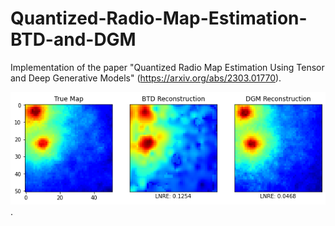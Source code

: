 # Quantized-Radio-Map-Estimation-BTD-and-DGM
Implementation of the paper "Quantized Radio Map Estimation Using Tensor and Deep Generative Models" (https://arxiv.org/abs/2303.01770).

![Alt text](https://github.com/XiaoFuLab/Quantized-Radio-Map-Estimation-BTD-and-DGM/blob/master/demo.png?raw=true "Demo").
